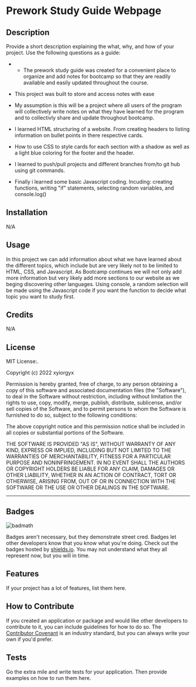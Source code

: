 # Prework Study Guide Webpage
## Description

Provide a short description explaining the what, why, and how of your project. Use the following questions as a guide:

- - The prework study guide was created for a convenient place to organize and add notes for bootcamp so that they are readily available and easily updated throughout the course. 
- This project was built to store and access notes with ease 
- My assumption is this will be a project where all users of the program will collectively write notes on what they have learned for the program and to collectivly share and update throughout bootcamp.

- I learned HTML structuring of a website. From creating headers to listing information on bullet points in there respective cards.  
- How to use CSS to style cards for each section with a shadow as well as a light blue coloring for the footer and the header.
- I learned to push/pull projects and different branches from/to git hub using git commands.
- Finally i learned some basic Javascript coding. Incuding: creating functions, writing "if" statements, selecting random variables, and console.log() 
## Installation

N/A

## Usage

In this project we can add information about what we have learned about the different topics, which include but are very likely not to be limited to HTML, CSS, and Javascript. As Bootcamp continues we will not only add more information but very likely add more sections to our website as we beging discovering other languages. Using console, a random selection will be made using the Javascript code if you want the function to decide what topic you want to study first. 


## Credits

N/A

## License

MIT License:.

Copyright (c) 2022 xyiorgyx

Permission is hereby granted, free of charge, to any person obtaining a copy
of this software and associated documentation files (the "Software"), to deal
in the Software without restriction, including without limitation the rights
to use, copy, modify, merge, publish, distribute, sublicense, and/or sell
copies of the Software, and to permit persons to whom the Software is
furnished to do so, subject to the following conditions:

The above copyright notice and this permission notice shall be included in all
copies or substantial portions of the Software.

THE SOFTWARE IS PROVIDED "AS IS", WITHOUT WARRANTY OF ANY KIND, EXPRESS OR
IMPLIED, INCLUDING BUT NOT LIMITED TO THE WARRANTIES OF MERCHANTABILITY,
FITNESS FOR A PARTICULAR PURPOSE AND NONINFRINGEMENT. IN NO EVENT SHALL THE
AUTHORS OR COPYRIGHT HOLDERS BE LIABLE FOR ANY CLAIM, DAMAGES OR OTHER
LIABILITY, WHETHER IN AN ACTION OF CONTRACT, TORT OR OTHERWISE, ARISING FROM,
OUT OF OR IN CONNECTION WITH THE SOFTWARE OR THE USE OR OTHER DEALINGS IN THE
SOFTWARE.

---

## Badges

![badmath](https://img.shields.io/github/languages/top/nielsenjared/badmath)

Badges aren't necessary, but they demonstrate street cred. Badges let other developers know that you know what you're doing. Check out the badges hosted by [shields.io](https://shields.io/). You may not understand what they all represent now, but you will in time.

## Features

If your project has a lot of features, list them here.

## How to Contribute

If you created an application or package and would like other developers to contribute to it, you can include guidelines for how to do so. The [Contributor Covenant](https://www.contributor-covenant.org/) is an industry standard, but you can always write your own if you'd prefer.

## Tests

Go the extra mile and write tests for your application. Then provide examples on how to run them here.
